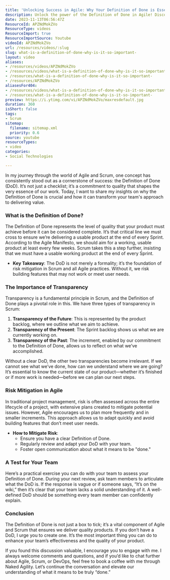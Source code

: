 ```yaml
---
title: 'Unlocking Success in Agile: Why Your Definition of Done is Essential for Quality Delivery'
description: Unlock the power of the Definition of Done in Agile! Discover how this key concept enhances quality, transparency, and team effectiveness.
date: 2023-11-13T06:56:47Z
ResourceId: APZNdMokZVo
ResourceType: videos
ResourceImport: true
ResourceImportSource: Youtube
videoId: APZNdMokZVo
url: /resources/videos/:slug
slug: what-is-a-definition-of-done-why-is-it-so-important-
layout: video
aliases:
- /resources/videos/APZNdMokZVo
- /resources/videos/what-is-a-definition-of-done-why-is-it-so-important-
- /resources/what-is-a-definition-of-done-why-is-it-so-important-
- /resources/APZNdMokZVo
aliasesFor404:
- /resources/videos/what-is-a-definition-of-done-why-is-it-so-important-
- /resources/what-is-a-definition-of-done-why-is-it-so-important-
preview: https://i.ytimg.com/vi/APZNdMokZVo/maxresdefault.jpg
duration: 360
isShort: false
tags:
- Scrum
sitemap:
  filename: sitemap.xml
  priority: 0.6
source: youtube
resourceTypes:
- video
categories:
- Social Technologies

---
```

In my journey through the world of Agile and Scrum, one concept has consistently stood out as a cornerstone of success: the Definition of Done (DoD). It’s not just a checklist; it’s a commitment to quality that shapes the very essence of our work. Today, I want to share my insights on why the Definition of Done is crucial and how it can transform your team's approach to delivering value.

### What is the Definition of Done?

The Definition of Done represents the level of quality that your product must achieve before it can be considered complete. It’s that critical line we must cross to ensure we’re delivering a usable product at the end of every Sprint. According to the Agile Manifesto, we should aim for a working, usable product at least every few weeks. Scrum takes this a step further, insisting that we must have a usable working product at the end of every Sprint. 

- **Key Takeaway**: The DoD is not merely a formality; it’s the foundation of risk mitigation in Scrum and all Agile practices. Without it, we risk building features that may not work or meet user needs.

### The Importance of Transparency

Transparency is a fundamental principle in Scrum, and the Definition of Done plays a pivotal role in this. We have three types of transparency in Scrum:

1. **Transparency of the Future**: This is represented by the product backlog, where we outline what we aim to achieve.
2. **Transparency of the Present**: The Sprint backlog shows us what we are currently working on.
3. **Transparency of the Past**: The increment, enabled by our commitment to the Definition of Done, allows us to reflect on what we’ve accomplished.

Without a clear DoD, the other two transparencies become irrelevant. If we cannot see what we’ve done, how can we understand where we are going? It’s essential to know the current state of our product—whether it’s finished or if more work is needed—before we can plan our next steps.

### Risk Mitigation in Agile

In traditional project management, risk is often assessed across the entire lifecycle of a project, with extensive plans created to mitigate potential issues. However, Agile encourages us to plan more frequently and in smaller increments. This approach allows us to adapt quickly and avoid building features that don’t meet user needs.

- **How to Mitigate Risk**:
  - Ensure you have a clear Definition of Done.
  - Regularly review and adapt your DoD with your team.
  - Foster open communication about what it means to be "done."

### A Test for Your Team

Here’s a practical exercise you can do with your team to assess your Definition of Done. During your next review, ask team members to articulate what the DoD is. If the response is vague or if someone says, “It’s on the wiki,” then it’s clear that your team lacks a solid understanding of it. A well-defined DoD should be something every team member can confidently explain.

### Conclusion

The Definition of Done is not just a box to tick; it’s a vital component of Agile and Scrum that ensures we deliver quality products. If you don’t have a DoD, I urge you to create one. It’s the most important thing you can do to enhance your team’s effectiveness and the quality of your product.

If you found this discussion valuable, I encourage you to engage with me. I always welcome comments and questions, and if you’d like to chat further about Agile, Scrum, or DevOps, feel free to book a coffee with me through Naked Agility. Let’s continue the conversation and elevate our understanding of what it means to be truly “done.”

